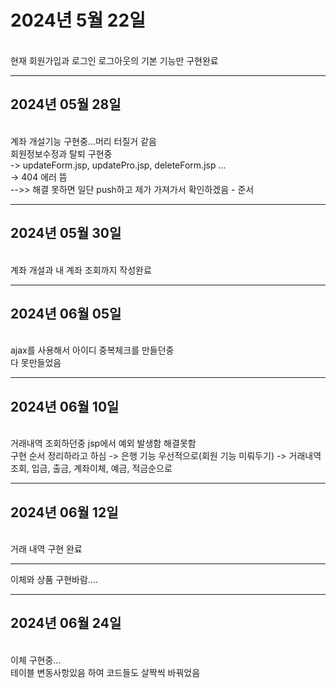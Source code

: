 <h1>2024년 5월 22일</h1><br>
현재 회원가입과 로그인 로그아웃의 기본 기능만 구현완료
<hr>
<h2>2024년 05월 28일</h2><br>
계좌 개설기능 구현중...머리 터질거 같음<br>
회원정보수정과 탈퇴 구현중<br>
-> updateForm.jsp, updatePro.jsp, deleteForm.jsp ...<br>
-> 404 에러 뜸<br>
  -->> 해결 못하면 일단 push하고 제가 가져가서 확인하겠음 - 준서<br>
<hr>
<h2>2024년 05월 30일</h2><br>
계좌 개설과 내 계좌 조회까지 작성완료
<hr>
<h2>2024년 06월 05일</h2><br>
ajax를 사용해서 아이디 중복체크를 만들던중<br>
다 못만들었음
<hr>
<h2>2024년 06월 10일</h2><br>
거래내역 조회하던중 jsp에서 예외 발생함 해결못함<br>
구현 순서 정리하라고 하심 -> 은행 기능 우선적으로(회원 기능 미뤄두기) -> 거래내역 조회, 입금, 출금, 계좌이체, 예금, 적금순으로
<hr>
<h2>2024년 06월 12일</h2><br>
거래 내역 구현 완료
<hr>
이체와 상품 구현바람....<br>
<hr>
<h2>2024년 06월 24일</h2><br>
이체 구현중...<br>
테이블 변동사항있음 하여 코드들도 살짝씩 바꿔었음
